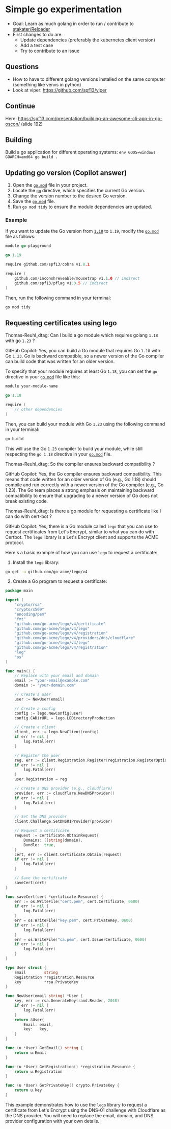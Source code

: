 # Simple go experimentation
* Goal: Learn as much golang in order to run / contribute to [stakater/Reloader](https://github.com/stakater/Reloader)
* First changes to do are:
    * Update dependencies (preferably the kubernetes client version)
    * Add a test case
    * Try to contribute to an issue

## Questions
* How to have to different golang versions installed on the same computer (something like venvs in python)
* Look at viper: https://github.com/spf13/viper

## Continue
Here: https://spf13.com/presentation/building-an-awesome-cli-app-in-go-oscon/ (slide 192)

## Building
Build a go application for different operating systems: `env GOOS=windows GOARCH=amd64 go build .`

## Updating go version (Copilot answer)

1. Open the [`go.mod`](command:_github.copilot.openRelativePath?%5B%7B%22scheme%22%3A%22file%22%2C%22authority%22%3A%22%22%2C%22path%22%3A%22%2Fhome%2Freuhl%2Fgit%2Fgithub%2Fgo-playground%2Fgo.mod%22%2C%22query%22%3A%22%22%2C%22fragment%22%3A%22%22%7D%5D "/home/reuhl/git/github/go-playground/go.mod") file in your project.
2. Locate the [`go`](command:_github.copilot.openSymbolFromReferences?%5B%22go%22%2C%5B%7B%22uri%22%3A%7B%22%24mid%22%3A1%2C%22fsPath%22%3A%22%2Fhome%2Freuhl%2Fgit%2Fgithub%2Fgo-playground%2Fgo.mod%22%2C%22external%22%3A%22file%3A%2F%2F%2Fhome%2Freuhl%2Fgit%2Fgithub%2Fgo-playground%2Fgo.mod%22%2C%22path%22%3A%22%2Fhome%2Freuhl%2Fgit%2Fgithub%2Fgo-playground%2Fgo.mod%22%2C%22scheme%22%3A%22file%22%7D%2C%22pos%22%3A%7B%22line%22%3A0%2C%22character%22%3A7%7D%7D%5D%5D "Go to definition") directive, which specifies the current Go version.
3. Change the version number to the desired Go version.
4. Save the [`go.mod`](command:_github.copilot.openRelativePath?%5B%7B%22scheme%22%3A%22file%22%2C%22authority%22%3A%22%22%2C%22path%22%3A%22%2Fhome%2Freuhl%2Fgit%2Fgithub%2Fgo-playground%2Fgo.mod%22%2C%22query%22%3A%22%22%2C%22fragment%22%3A%22%22%7D%5D "/home/reuhl/git/github/go-playground/go.mod") file.
5. Run `go mod tidy` to ensure the module dependencies are updated.

### Example

If you want to update the Go version from [`1.18`](command:_github.copilot.openSymbolFromReferences?%5B%221.18%22%2C%5B%7B%22uri%22%3A%7B%22%24mid%22%3A1%2C%22fsPath%22%3A%22%2Fhome%2Freuhl%2Fgit%2Fgithub%2Fgo-playground%2Fgo.mod%22%2C%22external%22%3A%22file%3A%2F%2F%2Fhome%2Freuhl%2Fgit%2Fgithub%2Fgo-playground%2Fgo.mod%22%2C%22path%22%3A%22%2Fhome%2Freuhl%2Fgit%2Fgithub%2Fgo-playground%2Fgo.mod%22%2C%22scheme%22%3A%22file%22%7D%2C%22pos%22%3A%7B%22line%22%3A2%2C%22character%22%3A3%7D%7D%5D%5D "Go to definition") to `1.19`, modify the [`go.mod`](command:_github.copilot.openRelativePath?%5B%7B%22scheme%22%3A%22file%22%2C%22authority%22%3A%22%22%2C%22path%22%3A%22%2Fhome%2Freuhl%2Fgit%2Fgithub%2Fgo-playground%2Fgo.mod%22%2C%22query%22%3A%22%22%2C%22fragment%22%3A%22%22%7D%5D "/home/reuhl/git/github/go-playground/go.mod") file as follows:

```go
module go-playground

go 1.19

require github.com/spf13/cobra v1.8.1

require (
	github.com/inconshreveable/mousetrap v1.1.0 // indirect
	github.com/spf13/pflag v1.0.5 // indirect
)
```

Then, run the following command in your terminal:

```sh
go mod tidy
```

## Requesting certificates using lego

Thomas-Reuhl_dtag: Can I build a go module which requires golang `1.18` with go `1.23` ?

GitHub Copilot: Yes, you can build a Go module that requires Go `1.18` with Go `1.23`. Go is backward compatible, so a newer version of the Go compiler can build code that was written for an older version.

To specify that your module requires at least Go `1.18`, you can set the `go` directive in your [`go.mod`](command:_github.copilot.openRelativePath?%5B%7B%22scheme%22%3A%22file%22%2C%22authority%22%3A%22%22%2C%22path%22%3A%22%2Fhome%2Freuhl%2Fgit%2Fgithub%2FReloader-fork%2Fgo.mod%22%2C%22query%22%3A%22%22%2C%22fragment%22%3A%22%22%7D%5D "/home/reuhl/git/github/Reloader-fork/go.mod") file like this:

```go
module your-module-name

go 1.18

require (
    // other dependencies
)
```

Then, you can build your module with Go `1.23` using the following command in your terminal:

```sh
go build
```

This will use the Go `1.23` compiler to build your module, while still respecting the `go 1.18` directive in your [`go.mod`](command:_github.copilot.openRelativePath?%5B%7B%22scheme%22%3A%22file%22%2C%22authority%22%3A%22%22%2C%22path%22%3A%22%2Fhome%2Freuhl%2Fgit%2Fgithub%2FReloader-fork%2Fgo.mod%22%2C%22query%22%3A%22%22%2C%22fragment%22%3A%22%22%7D%5D "/home/reuhl/git/github/Reloader-fork/go.mod") file.

Thomas-Reuhl_dtag: So the compiler ensures backward compatibility ?

GitHub Copilot: Yes, the Go compiler ensures backward compatibility. This means that code written for an older version of Go (e.g., Go 1.18) should compile and run correctly with a newer version of the Go compiler (e.g., Go 1.23). The Go team places a strong emphasis on maintaining backward compatibility to ensure that upgrading to a newer version of Go does not break existing code.

Thomas-Reuhl_dtag: Is there a go module for requesting a certificate like I can do with cert-bot ? 

GitHub Copilot: Yes, there is a Go module called `lego` that you can use to request certificates from Let's Encrypt, similar to what you can do with Certbot. The `lego` library is a Let's Encrypt client and supports the ACME protocol.

Here's a basic example of how you can use `lego` to request a certificate:

1. Install the `lego` library:

```sh
go get -u github.com/go-acme/lego/v4
```

2. Create a Go program to request a certificate:

```go
package main

import (
    "crypto/rsa"
    "crypto/x509"
    "encoding/pem"
    "fmt"
    "github.com/go-acme/lego/v4/certificate"
    "github.com/go-acme/lego/v4/lego"
    "github.com/go-acme/lego/v4/registration"
    "github.com/go-acme/lego/v4/providers/dns/cloudflare"
    "github.com/go-acme/lego/v4/lego"
    "github.com/go-acme/lego/v4/registration"
    "log"
    "os"
)

func main() {
    // Replace with your email and domain
    email := "your-email@example.com"
    domain := "your-domain.com"

    // Create a user
    user := NewUser(email)

    // Create a config
    config := lego.NewConfig(user)
    config.CADirURL = lego.LEDirectoryProduction

    // Create a client
    client, err := lego.NewClient(config)
    if err != nil {
        log.Fatal(err)
    }

    // Register the user
    reg, err := client.Registration.Register(registration.RegisterOptions{TermsOfServiceAgreed: true})
    if err != nil {
        log.Fatal(err)
    }
    user.Registration = reg

    // Create a DNS provider (e.g., Cloudflare)
    provider, err := cloudflare.NewDNSProvider()
    if err != nil {
        log.Fatal(err)
    }

    // Set the DNS provider
    client.Challenge.SetDNS01Provider(provider)

    // Request a certificate
    request := certificate.ObtainRequest{
        Domains: []string{domain},
        Bundle:  true,
    }
    cert, err := client.Certificate.Obtain(request)
    if err != nil {
        log.Fatal(err)
    }

    // Save the certificate
    saveCert(cert)
}

func saveCert(cert *certificate.Resource) {
    err := os.WriteFile("cert.pem", cert.Certificate, 0600)
    if err != nil {
        log.Fatal(err)
    }
    err = os.WriteFile("key.pem", cert.PrivateKey, 0600)
    if err != nil {
        log.Fatal(err)
    }
    err = os.WriteFile("ca.pem", cert.IssuerCertificate, 0600)
    if err != nil {
        log.Fatal(err)
    }
}

type User struct {
    Email        string
    Registration *registration.Resource
    key          *rsa.PrivateKey
}

func NewUser(email string) *User {
    key, err := rsa.GenerateKey(rand.Reader, 2048)
    if err != nil {
        log.Fatal(err)
    }
    return &User{
        Email: email,
        key:   key,
    }
}

func (u *User) GetEmail() string {
    return u.Email
}

func (u *User) GetRegistration() *registration.Resource {
    return u.Registration
}

func (u *User) GetPrivateKey() crypto.PrivateKey {
    return u.key
}
```

This example demonstrates how to use the `lego` library to request a certificate from Let's Encrypt using the DNS-01 challenge with Cloudflare as the DNS provider. You will need to replace the email, domain, and DNS provider configuration with your own details.
